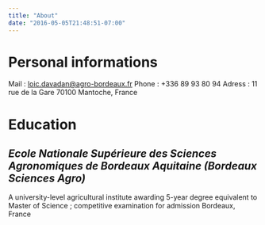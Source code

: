 ```yaml
---
title: "About"
date: "2016-05-05T21:48:51-07:00"
---
```



# Personal informations

Mail : loic.davadan@agro-bordeaux.fr
Phone : +336 89 93 80 94
Adress : 11 rue de la Gare 70100 Mantoche, France

# Education

## _Ecole Nationale Supérieure des Sciences Agronomiques de Bordeaux Aquitaine (Bordeaux Sciences Agro)_
A university-level agricultural institute awarding 5-year degree equivalent to Master of Science ; competitive examination for admission
Bordeaux, France